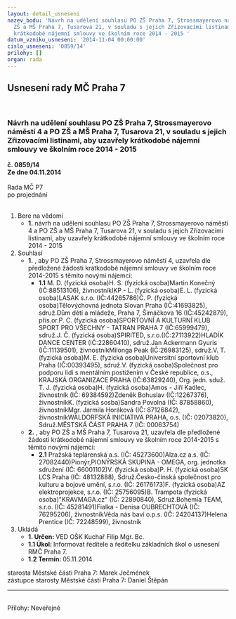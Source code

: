 ```yaml
---
layout: detail_usneseni
nazev_bodu: 'Návrh na udělení souhlasu PO ZŠ Praha 7, Strossmayerovo náměstí 4 a PO
  ZŠ a MŠ Praha 7, Tusarova 21, v souladu s jejich Zřizovacími listinami, aby uzavřely
  krátkodobé nájemní smlouvy ve školním roce 2014 - 2015 '
datum_vzniku_usneseni: '2014-11-04 00:00:00'
cislo_usneseni: '0859/14'
prilohy: []
organ: rada
---
```

<div id="ucUsn_pList" class="usn">
	<span><h2>Usnesení rady MČ Praha 7 </h2>
<br></span><div class="standBody">
<span><h3>Návrh na udělení souhlasu PO ZŠ Praha 7, Strossmayerovo náměstí 4 a PO ZŠ a MŠ Praha 7, Tusarova 21, v souladu s jejich Zřizovacími listinami, aby uzavřely krátkodobé nájemní smlouvy ve školním roce 2014 - 2015 </h3></span><div class="center">
		<strong>č. 0859/14</strong><br>
	</div>
<div class="center">
		<strong>Ze dne 04.11.2014</strong><br><br>
	</div>Rada MČ P7<br> po projednání<br><br><ol>
<li>Bere na vědomí<ul><li>
<strong>1.</strong> návrh na udělení souhlasu PO ZŠ Praha 7, Strossmayerovo náměstí 4 a PO ZŠ a MŠ Praha 7, Tusarova 21, v souladu s jejich Zřizovacími listinami, aby uzavřely krátkodobé nájemní smlouvy ve školním roce 2014 - 2015 </li></ul>
</li>
<li>Souhlasí<ul>
<li>
<strong>1.</strong> , aby PO ZŠ Praha 7, Strossmayerovo náměstí 4, uzavřela dle předložené žádosti krátkodobé nájemní smlouvy  ve školním roce 2014-2015 s těmito novými nájemci: <ul><li>
<strong>1.1</strong> M. D. (fyzická osoba)H. S. (fyzická osoba)Martin Konečný (IČ:88513106), živnostníkIKP - L. (fyzická osoba)E. L. (fyzická osoba)LASAK s.r.o. (IČ:44265786)Č. P.  (fyzická osoba)Tělovýchovná jednota Slovan Praha (IČ:41693825), sdruž.Dům dětí a mládeže, Praha 7, Šimáčkova 16 (IČ:45242879), přís.or.P. C. (fyzická osoba)SPORTOVNÍ A KULTURNÍ KLUB SPORT PRO VŠECHNY - TATRAN PRAHA 7 (IČ:65999479), sdruž.J. Č. (fyzická osoba)SPIRITED, s.r.o.(IČ:27113922)HLADÍK DANCE CENTER (IČ:22860410), sdruž.Jan Ackermann Gyuris (IČ:11139501), živnostníkMilonga Peak (IČ:26983125), sdruž.V. T. (fyzická osoba)M. E. (fyzická osoba)Universitní sportovní klub Praha (IČ:00393495), sdruž.V. (fyzická osoba)Společnost pro podporu lidí s mentálním postižením v České republice, o.s., KRAJSKÁ ORGANIZACE PRAHA (IČ:63829240), Org. jedn. sduž. T. J. (fyzická osoba)H. (fyzická osoba)Amos - Jiří Kadlec, živnostník (IČ: 69384592)Zdeněk Bohuslav (IČ:12267376), živnostníkK. (fyzická sosba)Sandra Povolná (IČ: 87858860), živnostníkMgr. Jarmila Horáková (IČ: 87126842), živnostníkWALDORFSKÁ INICIATIVA PRAHA, o.s. (IČ: 02073820), Sdruž.MĚSTSKÁ ČÁST PRAHA 7 (IČ: 00063754)</li></ul>
</li>
<li>
<strong>2.</strong> , aby PO ZŠ a MŠ Praha 7, Tusarova 21, uzavřela dle předložené žádosti krátkodobé nájemní smlouvy  ve školním roce 2014-2015 s těmito novými nájemci: <ul><li>
<strong>2.1</strong> Pražská teplárenská a.s. (IČ: 45273600)Alza.cz a.s. (IČ: 27082440)Pionýr,PIONÝRSKÁ SKUPINA - OMEGA, org. jednotka sdružení (IČ: 66001102)V. (fyzická osoba)P. H. (fyzická osoba)SK LCS Praha (IČ: 48132888), Sdruž.Česko-čínská společnost pro kulturu a bojové umění, s.r.o. (IČ: 26176173)F. (fyzická osoba)AZ elektroprojekce, s.r.o. (IČ: 25756095)B. Trampota (fyzická osoba)"KRAVMAGA.cz" (IČ: 22890840), Sdruž.Bohemia TEAM, s.r.o. (IČ: 45281491)Fialka - Denisa OUBRECHTOVÁ (IČ: 76295206), živnostníkVěda nás baví o.p.s. (IČ: 24204137)Helena Prentice (IČ: 72248599), živnostník</li></ul>
</li>
</ul>
</li>
<li>Ukládá<ul>
<li>
<strong>1. Určen: </strong>VED OŠK Kuchař Filip Mgr. Bc.</li>
<li>
<strong>1.1 Úkol: </strong>Informovat ředitele a ředitelku základních škol o usnesení RMČ Praha 7.</li>
<li>
<strong>1.2 Termín: </strong>05.11.2014</li>
</ul>
</li>
</ol>starosta Městské části Praha 7: Marek Ječmének<br>zástupce starosty Městské části Praha 7: Daniel Štěpán <hr>
<br>Přílohy: Neveřejné</div>
</div>